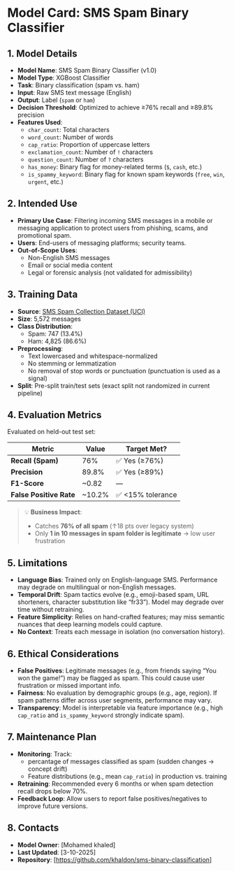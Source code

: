 # Model Card: SMS Spam Binary Classifier

## 1. Model Details

- **Model Name**: SMS Spam Binary Classifier (v1.0)
- **Model Type**: XGBoost Classifier
- **Task**: Binary classification (spam vs. ham)
- **Input**: Raw SMS text message (English)
- **Output**: Label (`spam` or `ham`)
- **Decision Threshold**: Optimized to achieve ≥76% recall and ≥89.8% precision
- **Features Used**:
  - `char_count`: Total characters
  - `word_count`: Number of words
  - `cap_ratio`: Proportion of uppercase letters
  - `exclamation_count`: Number of `!` characters
  - `question_count`: Number of `?` characters
  - `has_money`: Binary flag for money-related terms (`$`, `cash`, etc.)
  - `is_spammy_keyword`: Binary flag for known spam keywords (`free`, `win`, `urgent`, etc.)

## 2. Intended Use

- **Primary Use Case**: Filtering incoming SMS messages in a mobile or messaging application to protect users from phishing, scams, and promotional spam.
- **Users**: End-users of messaging platforms; security teams.
- **Out-of-Scope Uses**:
  - Non-English SMS messages
  - Email or social media content
  - Legal or forensic analysis (not validated for admissibility)

## 3. Training Data

- **Source**: [SMS Spam Collection Dataset (UCI)](https://archive.ics.uci.edu/ml/datasets/sms+spam+collection)
- **Size**: 5,572 messages
- **Class Distribution**:
  - Spam: 747 (13.4%)
  - Ham: 4,825 (86.6%)
- **Preprocessing**:
  - Text lowercased and whitespace-normalized
  - No stemming or lemmatization
  - No removal of stop words or punctuation (punctuation is used as a signal)
- **Split**: Pre-split train/test sets (exact split not randomized in current pipeline)

## 4. Evaluation Metrics

Evaluated on held-out test set:

| Metric        | Value   | Target Met? |
|---------------|---------|-------------|
| **Recall (Spam)** | 76%     | ✅ Yes (≥76%) |
| **Precision**     | 89.8%   | ✅ Yes (≥89%) |
| **F1-Score**      | ~0.82   | — |
| **False Positive Rate** | ~10.2% | ✅ <15% tolerance |

> 💡 **Business Impact**:  
> - Catches **76% of all spam** (↑18 pts over legacy system)  
> - Only **1 in 10 messages in spam folder is legitimate** → low user frustration

## 5. Limitations

- **Language Bias**: Trained only on English-language SMS. Performance may degrade on multilingual or non-English messages.
- **Temporal Drift**: Spam tactics evolve (e.g., emoji-based spam, URL shorteners, character substitution like “fr33”). Model may degrade over time without retraining.
- **Feature Simplicity**: Relies on hand-crafted features; may miss semantic nuances that deep learning models could capture.
- **No Context**: Treats each message in isolation (no conversation history).

## 6. Ethical Considerations

- **False Positives**: Legitimate messages (e.g., from friends saying “You won the game!”) may be flagged as spam. This could cause user frustration or missed important info.
- **Fairness**: No evaluation by demographic groups (e.g., age, region). If spam patterns differ across user segments, performance may vary.
- **Transparency**: Model is interpretable via feature importance (e.g., high `cap_ratio` and `is_spammy_keyword` strongly indicate spam).

## 7. Maintenance Plan

- **Monitoring**: Track:
  - percantage of messages classified as spam (sudden changes → concept drift)
  - Feature distributions (e.g., mean `cap_ratio`) in production vs. training
- **Retraining**: Recommended every 6 months or when spam detection recall drops below 70%.
- **Feedback Loop**: Allow users to report false positives/negatives to improve future versions.

## 8. Contacts

- **Model Owner**: [Mohamed khaled]
- **Last Updated**: [3-10-2025]
- **Repository**: [https://github.com/khaldon/sms-binary-classification]
